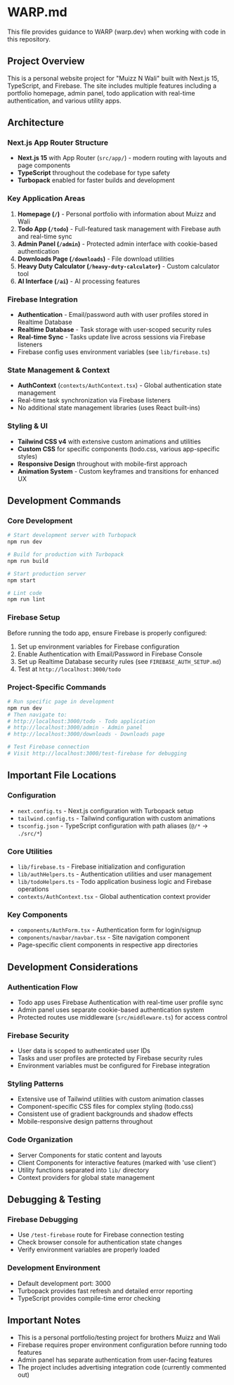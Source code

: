 # WARP.md

This file provides guidance to WARP (warp.dev) when working with code in this repository.

## Project Overview

This is a personal website project for "Muizz N Wali" built with Next.js 15, TypeScript, and Firebase. The site includes multiple features including a portfolio homepage, admin panel, todo application with real-time authentication, and various utility apps.

## Architecture

### Next.js App Router Structure
- **Next.js 15** with App Router (`src/app/`) - modern routing with layouts and page components
- **TypeScript** throughout the codebase for type safety
- **Turbopack** enabled for faster builds and development

### Key Application Areas
1. **Homepage (`/`)** - Personal portfolio with information about Muizz and Wali
2. **Todo App (`/todo`)** - Full-featured task management with Firebase auth and real-time sync
3. **Admin Panel (`/admin`)** - Protected admin interface with cookie-based authentication
4. **Downloads Page (`/downloads`)** - File download utilities
5. **Heavy Duty Calculator (`/heavy-duty-calculator`)** - Custom calculator tool
6. **AI Interface (`/ai`)** - AI processing features

### Firebase Integration
- **Authentication** - Email/password auth with user profiles stored in Realtime Database
- **Realtime Database** - Task storage with user-scoped security rules
- **Real-time Sync** - Tasks update live across sessions via Firebase listeners
- Firebase config uses environment variables (see `lib/firebase.ts`)

### State Management & Context
- **AuthContext** (`contexts/AuthContext.tsx`) - Global authentication state management
- Real-time task synchronization via Firebase listeners
- No additional state management libraries (uses React built-ins)

### Styling & UI
- **Tailwind CSS v4** with extensive custom animations and utilities
- **Custom CSS** for specific components (todo.css, various app-specific styles)
- **Responsive Design** throughout with mobile-first approach
- **Animation System** - Custom keyframes and transitions for enhanced UX

## Development Commands

### Core Development
```bash
# Start development server with Turbopack
npm run dev

# Build for production with Turbopack  
npm run build

# Start production server
npm start

# Lint code
npm run lint
```

### Firebase Setup
Before running the todo app, ensure Firebase is properly configured:

1. Set up environment variables for Firebase configuration
2. Enable Authentication with Email/Password in Firebase Console
3. Set up Realtime Database security rules (see `FIREBASE_AUTH_SETUP.md`)
4. Test at `http://localhost:3000/todo`

### Project-Specific Commands
```bash
# Run specific page in development
npm run dev
# Then navigate to:
# http://localhost:3000/todo - Todo application
# http://localhost:3000/admin - Admin panel  
# http://localhost:3000/downloads - Downloads page

# Test Firebase connection
# Visit http://localhost:3000/test-firebase for debugging
```

## Important File Locations

### Configuration
- `next.config.ts` - Next.js configuration with Turbopack setup
- `tailwind.config.ts` - Tailwind configuration with custom animations
- `tsconfig.json` - TypeScript configuration with path aliases (`@/*` -> `./src/*`)

### Core Utilities
- `lib/firebase.ts` - Firebase initialization and configuration
- `lib/authHelpers.ts` - Authentication utilities and user management
- `lib/todoHelpers.ts` - Todo application business logic and Firebase operations
- `contexts/AuthContext.tsx` - Global authentication context provider

### Key Components
- `components/AuthForm.tsx` - Authentication form for login/signup
- `components/navbar/navbar.tsx` - Site navigation component
- Page-specific client components in respective app directories

## Development Considerations

### Authentication Flow
- Todo app uses Firebase Authentication with real-time user profile sync
- Admin panel uses separate cookie-based authentication system
- Protected routes use middleware (`src/middleware.ts`) for access control

### Firebase Security
- User data is scoped to authenticated user IDs
- Tasks and user profiles are protected by Firebase security rules
- Environment variables must be configured for Firebase integration

### Styling Patterns
- Extensive use of Tailwind utilities with custom animation classes
- Component-specific CSS files for complex styling (todo.css)
- Consistent use of gradient backgrounds and shadow effects
- Mobile-responsive design patterns throughout

### Code Organization
- Server Components for static content and layouts
- Client Components for interactive features (marked with 'use client')
- Utility functions separated into `lib/` directory
- Context providers for global state management

## Debugging & Testing

### Firebase Debugging
- Use `/test-firebase` route for Firebase connection testing
- Check browser console for authentication state changes
- Verify environment variables are properly loaded

### Development Environment
- Default development port: 3000
- Turbopack provides fast refresh and detailed error reporting
- TypeScript provides compile-time error checking

## Important Notes

- This is a personal portfolio/testing project for brothers Muizz and Wali
- Firebase requires proper environment configuration before running todo features
- Admin panel has separate authentication from user-facing features
- The project includes advertising integration code (currently commented out)
